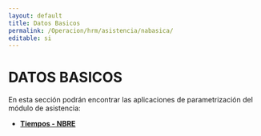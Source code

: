 ```yaml
---
layout: default
title: Datos Basicos
permalink: /Operacion/hrm/asistencia/nabasica/
editable: si
---
```


# DATOS BASICOS  

En esta sección podrán encontrar las aplicaciones de parametrización del módulo de asistencia:  

* [**Tiempos - NBRE**](http://docs.oasiscom.com/Operacion/hrm/asistencia/nabasica/nbre) 

